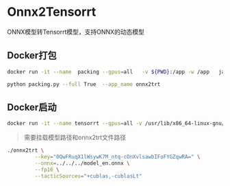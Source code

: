 # Onnx2Tensorrt
ONNX模型转Tensorrt模型，支持ONNX的动态模型


## Docker打包

```bash
docker run -it --name  packing --gpus=all   -v ${PWD}:/app -w /app   jadehh/python:3.8.16-ubuntu18.04
```

```bash
python packing.py --full True  --app_name onnx2trt
```


## Docker启动

```bash
docker run -it --name tensorrt --gpus=all -v /usr/lib/x86_64-linux-gnu/libnvcuvid.so.1:/usr/lib/x86_64-linux-gnu/libnvcuvid.so.1 -v  /usr/lib/x86_64-linux-gnu/libnvidia-encode.so.1:/usr/lib/x86_64-linux-gnu/libnvidia-encode.so.1   -v ${PWD}:/app -w /app   jadehh/tensorrt:cuda-11.6.2-arch8.6-devel-py3.8 
```

> 需要挂载模型路径和onnx2trt文件路径

```bash
./onnx2trt \
         --key="0QwFRuqX1lWsywK7M_ntq-cOnXvlsawbIFoFYGZqwRA=" \
         --onnx=../../../model_en.onnx \
         --fp16 \
         --tacticSources="+cublas,-cublasLt"
```

